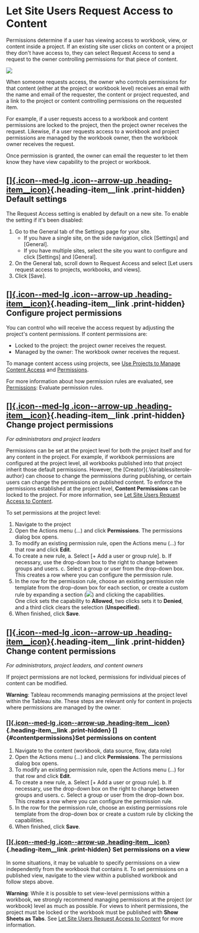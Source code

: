 

Let Site Users Request Access to Content
========================================
Permissions determine if a user has viewing access to workbook, view, or
content inside a project. If an existing site user clicks on content or
a project they don't have access to, they can select Request Access to
send a request to the owner controlling permissions for that piece of
content.

![](./Let%20Users%20Request%20Access%20to%20Content%20and%20Projects%20-%20Tableau_files/request_access.png)

When someone requests access, the owner who controls permissions for
that content (either at the project or workbook level) receives an email
with the name and email of the requester, the content or project
requested, and a link to the project or content controlling permissions
on the requested item.

For example, if a user requests access to a workbook and content
permissions are locked to the project, then the project owner receives
the request. Likewise, if a user requests access to a workbook and
project permissions are managed by the workbook owner, then the workbook
owner receives the request.

Once permission is granted, the owner can email the requester to let
them know they have view capability to the project or workbook.

<div>

[[]{.icon--med-lg .icon--arrow-up .heading-item__icon}](https://help.tableau.com/current/server/en-us/Request_access.htm#){.heading-item__link .print-hidden} Default settings
------------------------------------------------------------------------------------------------------------------------------------------------------------------------------

</div>

The Request Access setting is enabled by default on a new site. To
enable the setting if it\'s been disabled:

1.  Go to the General tab of the Settings page for your site.
    -   If you have a single site, on the side navigation, click
        [Settings] and [General].
    -   If you have multiple sites, select the site you want to
        configure and click [Settings] and
        [General].
2.  On the General tab, scroll down to Request Access and select [Let
    users request access to projects, workbooks, and views].
3.  Click [Save].

<div>

[[]{.icon--med-lg .icon--arrow-up .heading-item__icon}](https://help.tableau.com/current/server/en-us/Request_access.htm#){.heading-item__link .print-hidden} Configure project permissions
-------------------------------------------------------------------------------------------------------------------------------------------------------------------------------------------

</div>

You can control who will receive the access request by adjusting the
project's content permissions. If content permissions are:

-   Locked to the project: the project owner receives the request.
-   Managed by the owner: The workbook owner receives the request.

To manage content access using projects, see [Use Projects to Manage
Content
Access](https://help.tableau.com/current/server/en-us/projects.htm) and
[Permissions](https://help.tableau.com/current/server/en-us/permissions.htm#lock-project-permissions).

For more information about how permission rules are evaluated, see
[Permissions](https://help.tableau.com/current/server/en-us/permissions.htm#evaluate-permission-rules): Evaluate permission rules.

<div>

[[]{.icon--med-lg .icon--arrow-up .heading-item__icon}](https://help.tableau.com/current/server/en-us/Request_access.htm#){.heading-item__link .print-hidden} Change project permissions
----------------------------------------------------------------------------------------------------------------------------------------------------------------------------------------

</div>

<div>

*For administrators and project leaders*

Permissions can be set at the project level for both the project itself
and for any content in the project. For example, if workbook permissions
are configured at the project level, all workbooks published into that
project inherit those default permissions. However, the
[Creator]{.Variablessiterole-author} can choose to change the
permissions during publishing, or certain users can change the
permissions on published content. To enforce the permissions established
at the project level, **Content Permissions** can be locked to the
project. For more information, see [Let Site Users Request Access to
Content](https://help.tableau.com/current/server/en-us/Request_access.htm#LockProject).

To set permissions at the project level:

1.  Navigate to the project
2.  Open the Actions menu (\...) and click **Permissions**. The
    permissions dialog box opens.
3.  To modify an existing permission rule, open the Actions menu (\...)
    for that row and click **Edit**.
4.  To create a new rule,
    a.  Select [+ Add a user or group rule].
    b.  If necessary, use the drop-down box to the right to change
        between groups and users.
    c.  Select a group or user from the drop-down box. This creates a
        row where you can configure the permission rule.
5.  In the row for the permission rule, choose an existing permission
    role template from the drop-down box for each section, or create a
    custom rule by expanding a
    section (![](./Let%20Users%20Request%20Access%20to%20Content%20and%20Projects%20-%20Tableau_files/perms_expand_icon.png))
    and clicking the capabilities.\
    One click sets the capability to **Allowed**, two clicks sets it to
    **Denied**, and a third click clears the selection
    (**Unspecified**).
6.  When finished, click **Save**.

</div>

<div>

[[]{.icon--med-lg .icon--arrow-up .heading-item__icon}](https://help.tableau.com/current/server/en-us/Request_access.htm#){.heading-item__link .print-hidden} Change content permissions
----------------------------------------------------------------------------------------------------------------------------------------------------------------------------------------

</div>

<div>

*For administrators, project leaders, and content owners*

If project permissions are not locked, permissions for individual pieces
of content can be modified.

**Warning**: Tableau recommends managing permissions at the project
level within the Tableau site. These steps are relevant only for content
in projects where permissions are managed by the owner.

<div>

### [[]{.icon--med-lg .icon--arrow-up .heading-item__icon}](https://help.tableau.com/current/server/en-us/Request_access.htm#){.heading-item__link .print-hidden} []{#contentpermissions}Set permissions on content

</div>

1.  Navigate to the content (workbook, data source, flow, data role)
2.  Open the Actions menu (\...) and click **Permissions**. The
    permissions dialog box opens.
3.  To modify an existing permission rule, open the Actions menu (\...)
    for that row and click **Edit**.
4.  To create a new rule,
    a.  Select [+ Add a user or group rule].
    b.  If necessary, use the drop-down box on the right to change
        between groups and users.
    c.  Select a group or user from the drop-down box. This creates a
        row where you can configure the permission rule.
5.  In the row for the permission rule, choose an existing permissions
    role template from the drop-down box or create a custom rule by
    clicking the capabilities.
6.  When finished, click **Save**.

<div>

### [[]{.icon--med-lg .icon--arrow-up .heading-item__icon}](https://help.tableau.com/current/server/en-us/Request_access.htm#){.heading-item__link .print-hidden} Set permissions on a view

</div>

In some situations, it may be valuable to specify permissions on a view
independently from the workbook that contains it. To set permissions on
a published view, navigate to the view within a published workbook and
follow steps above.

**Warning**: While it is possible to set view-level permissions within a
workbook, we strongly recommend managing permissions at the project (or
workbook) level as much as possible. For views to inherit permissions,
the project must be locked or the workbook must be published with **Show
Sheets as Tabs**. See [Let Site Users Request Access to
Content](https://help.tableau.com/current/server/en-us/Request_access.htm#sheettabs) for more information.
